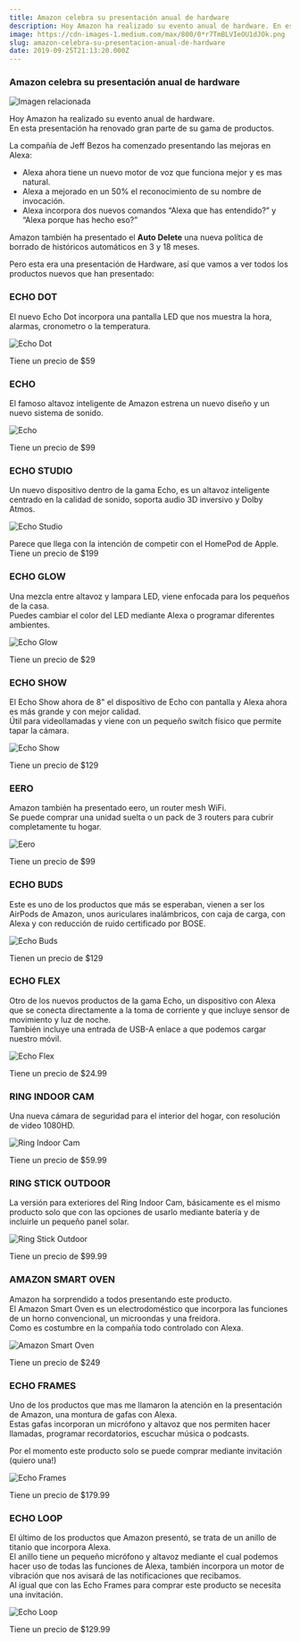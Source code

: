 ```yaml
---
title: Amazon celebra su presentación anual de hardware
description: Hoy Amazon ha realizado su evento anual de hardware. En esta presentación ha renovado gran parte de su gama de productos.
image: https://cdn-images-1.medium.com/max/800/0*r7TmBLVIeOU1dJOk.png
slug: amazon-celebra-su-presentacion-anual-de-hardware
date: 2019-09-25T21:13:20.000Z
---
```


### Amazon celebra su presentación anual de hardware

![Imagen relacionada](https://cdn-images-1.medium.com/max/800/0*r7TmBLVIeOU1dJOk.png)

Hoy Amazon ha realizado su evento anual de hardware.  
En esta presentación ha renovado gran parte de su gama de productos.

La compañía de Jeff Bezos ha comenzado presentando las mejoras en Alexa:

- Alexa ahora tiene un nuevo motor de voz que funciona mejor y es mas natural.
- Alexa a mejorado en un 50% el reconocimiento de su nombre de invocación.
- Alexa incorpora dos nuevos comandos “Alexa que has entendido?” y “Alexa porque has hecho eso?”

Amazon también ha presentado el **Auto Delete** una nueva política de borrado de históricos automáticos en 3 y 18 meses.

Pero esta era una presentación de Hardware, así que vamos a ver todos los productos nuevos que han presentado:

### ECHO DOT

El nuevo Echo Dot incorpora una pantalla LED que nos muestra la hora, alarmas, cronometro o la temperatura.

![Echo Dot](https://cdn-images-1.medium.com/max/800/0*JKXd77lKVm7-9zKE.jpg)

Tiene un precio de $59

### ECHO

El famoso altavoz inteligente de Amazon estrena un nuevo diseño y un nuevo sistema de sonido.

![Echo](https://cdn-images-1.medium.com/max/800/0*ZhFmMHuk4f52FGNV.jpg)

Tiene un precio de $99

### ECHO STUDIO

Un nuevo dispositivo dentro de la gama Echo, es un altavoz inteligente centrado en la calidad de sonido, soporta audio 3D inversivo y Dolby Atmos.

![Echo Studio](https://cdn-images-1.medium.com/max/800/0*Dgyg8idhtyem-sZo.jpg)

Parece que llega con la intención de competir con el HomePod de Apple.  
Tiene un precio de $199

### ECHO GLOW

Una mezcla entre altavoz y lampara LED, viene enfocada para los pequeños de la casa.  
Puedes cambiar el color del LED mediante Alexa o programar diferentes ambientes.

![Echo Glow](https://cdn-images-1.medium.com/max/800/0*KWgjh3Bw9TQb0daQ.jpg)

Tiene un precio de $29

### ECHO SHOW

El Echo Show ahora de 8" el dispositivo de Echo con pantalla y Alexa ahora es más grande y con mejor calidad.  
Útil para videollamadas y viene con un pequeño switch físico que permite tapar la cámara.

![Echo Show](https://cdn-images-1.medium.com/max/800/0*LnC3q6jILtDIullJ.jpg)

Tiene un precio de $129

### EERO

Amazon también ha presentado eero, un router mesh WiFi.  
Se puede comprar una unidad suelta o un pack de 3 routers para cubrir completamente tu hogar.

![Eero](https://cdn-images-1.medium.com/max/800/0*mGs_U5TkFu6W7uD7.jpg)

Tiene un precio de $99

### ECHO BUDS

Este es uno de los productos que más se esperaban, vienen a ser los AirPods de Amazon, unos auriculares inalámbricos, con caja de carga, con Alexa y con reducción de ruido certificado por BOSE.

![Echo Buds](https://cdn-images-1.medium.com/max/800/0*yZiBoDtWqYmrM5UH.jpg)

Tienen un precio de $129

### ECHO FLEX

Otro de los nuevos productos de la gama Echo, un dispositivo con Alexa que se conecta directamente a la toma de corriente y que incluye sensor de movimiento y luz de noche.  
También incluye una entrada de USB-A enlace a que podemos cargar nuestro móvil.

![Echo Flex](https://cdn-images-1.medium.com/max/800/0*sC3m5GnuEmUbeIek.jpg)

Tiene un precio de $24.99

### RING INDOOR CAM

Una nueva cámara de seguridad para el interior del hogar, con resolución de video 1080HD.

![Ring Indoor Cam](https://cdn-images-1.medium.com/max/800/0*qhKFgvHRv6xM_iss.jpg)

Tiene un precio de $59.99

### RING STICK OUTDOOR

La versión para exteriores del Ring Indoor Cam, básicamente es el mismo producto solo que con las opciones de usarlo mediante batería y de incluirle un pequeño panel solar.

![Ring Stick Outdoor](https://cdn-images-1.medium.com/max/800/0*ARnBMh5ZyLDiJB3_.jpg)

Tiene un precio de $99.99

### AMAZON SMART OVEN

Amazon ha sorprendido a todos presentando este producto.  
El Amazon Smart Oven es un electrodoméstico que incorpora las funciones de un horno convencional, un microondas y una freidora.  
Como es costumbre en la compañía todo controlado con Alexa.

![Amazon Smart Oven](https://cdn-images-1.medium.com/max/800/0*YKmvAfXwUGIAtMEk.jpg)

Tiene un precio de $249

### ECHO FRAMES

Uno de los productos que mas me llamaron la atención en la presentación de Amazon, una montura de gafas con Alexa.  
Estas gafas incorporan un micrófono y altavoz que nos permiten hacer llamadas, programar recordatorios, escuchar música o podcasts.

Por el momento este producto solo se puede comprar mediante invitación (quiero una!)

![Echo Frames](https://cdn-images-1.medium.com/max/800/0*sj2zsGRKmXXIvTQO.jpg)

Tiene un precio de $179.99

### ECHO LOOP

El último de los productos que Amazon presentó, se trata de un anillo de titanio que incorpora Alexa.  
El anillo tiene un pequeño micrófono y altavoz mediante el cual podemos hacer uso de todas las funciones de Alexa, también incorpora un motor de vibración que nos avisará de las notificaciones que recibamos.  
Al igual que con las Echo Frames para comprar este producto se necesita una invitación.

![Echo Loop](https://cdn-images-1.medium.com/max/800/0*8gT2qq61hfGHbCoN.jpg)

Tiene un precio de $129.99
